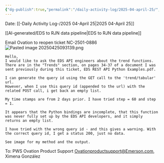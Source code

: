 ```yaml
---
{"dg-publish":true,"permalink":"/daily-activity-log/2025-04-april-25/","noteIcon":"","created":"2025-04-25T07:50:18.895-05:00"}
---
```


Date: [[-Daily Activity Log-/2025 04-April 25\|2025 04-April 25]]

[[AI-generated/EDS to RJN data pipeline\|EDS to RJN data pipeline]]

Email Ovation to reopen ticket NC-2501-0886
![Pasted image 20250425093139.png](/img/user/Pasted%20image%2020250425093139.png)

```
Hello,  
I would like to ask the EDS API engineers about the trend functions. There are in the "Trends" section, on pages 34-37 of a document I was sent previously during this ticket, EDS REST API Python Examples.pdf.  
  
I can generate the query id using the GET call to the 'trend/tabular' url.  
However, when I use this query id (appended to the url) with the related POST call, i get back an empty list.  
  
My time stamps are from 2 days prior. I have tried step = 60 and step = 1.  
  
It appears that the Python bindings are incomplete, that this function was never fully set up by the EDS API developers, and it simply returns an empty list.  
  
I have tried with the wrong query id - and this gives a warning. With the correct query id, I get a status 200, just no data.  
  
See image for my method and the output.
```

To: PWS Ovation Product Support <Ovationproductsupport@Emerson.com>, Ximena González